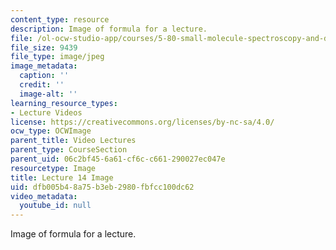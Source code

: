 ```yaml
---
content_type: resource
description: Image of formula for a lecture.
file: /ol-ocw-studio-app/courses/5-80-small-molecule-spectroscopy-and-dynamics-fall-2008/dfb005b48a75b3eb2980fbfcc100dc62_lec14image1.jpg
file_size: 9439
file_type: image/jpeg
image_metadata:
  caption: ''
  credit: ''
  image-alt: ''
learning_resource_types:
- Lecture Videos
license: https://creativecommons.org/licenses/by-nc-sa/4.0/
ocw_type: OCWImage
parent_title: Video Lectures
parent_type: CourseSection
parent_uid: 06c2bf45-6a61-cf6c-c661-290027ec047e
resourcetype: Image
title: Lecture 14 Image
uid: dfb005b4-8a75-b3eb-2980-fbfcc100dc62
video_metadata:
  youtube_id: null
---
```

Image of formula for a lecture.